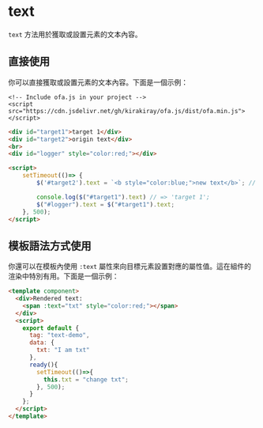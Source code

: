 # text

`text` 方法用於獲取或設置元素的文本內容。

## 直接使用

你可以直接獲取或設置元素的文本內容。下面是一個示例：

<html-viewer>

```
<!-- Include ofa.js in your project -->
<script src="https://cdn.jsdelivr.net/gh/kirakiray/ofa.js/dist/ofa.min.js"></script>
```

```html
<div id="target1">target 1</div>
<div id="target2">origin text</div>
<br>
<div id="logger" style="color:red;"></div>

<script>
    setTimeout(()=> {
        $('#target2').text = `<b style="color:blue;">new text</b>`; // 只能設置文本，如果想要標簽生效，請設置 html 屬性

        console.log($("#target1").text) // => 'target 1';
        $("#logger").text = $("#target1").text;
    }, 500);
</script>
```

</html-viewer>

## 模板語法方式使用

你還可以在模板內使用 `:text` 屬性來向目標元素設置對應的屬性值。這在組件的渲染中特別有用。下面是一個示例：

<comp-viewer comp-name="text-demo">

```html
<template component>
  <div>Rendered text: 
    <span :text="txt" style="color:red;"></span>
  </div>
  <script>
    export default {
      tag: "text-demo",
      data: {
        txt: "I am txt"
      },
      ready(){
        setTimeout(()=>{
          this.txt = "change txt";
        }, 500);
      }
    };
  </script>
</template>
```

</comp-viewer>